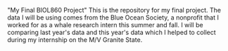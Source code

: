 "My Final BIOL860 Project" 
This is the repository for my final project. The data I will be using comes from the Blue Ocean Society, a nonprofit that I worked for as a whale research intern this summer and fall. I will be comparing last year's data and this year's data which I helped to collect during my internship on the M/V Granite State.
